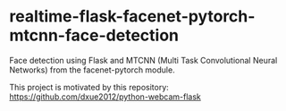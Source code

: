 # realtime-flask-facenet-pytorch-mtcnn-face-detection
Face detection using Flask and MTCNN (Multi Task Convolutional Neural Networks) from the facenet-pytorch module.

This project is motivated by this repository:<br> https://github.com/dxue2012/python-webcam-flask
